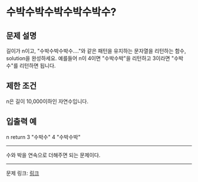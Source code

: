 # 수박수박수박수박수박수?
## 문제 설명

길이가 n이고, "수박수박수박수...."와 같은 패턴을 유지하는 문자열을 리턴하는 함수, solution을 완성하세요. 예를들어 n이 4이면 "수박수박"을 리턴하고 3이라면 "수박수"를 리턴하면 됩니다.
## 제한 조건
n은 길이 10,000이하인 자연수입니다.
## 입출력 예
n	return
3	"수박수"
4	"수박수박"

***

수와 박을 연속으로 더해주면 되는 문제이다.

***
문제 링크: [링크](https://school.programmers.co.kr/learn/courses/30/lessons/12922)